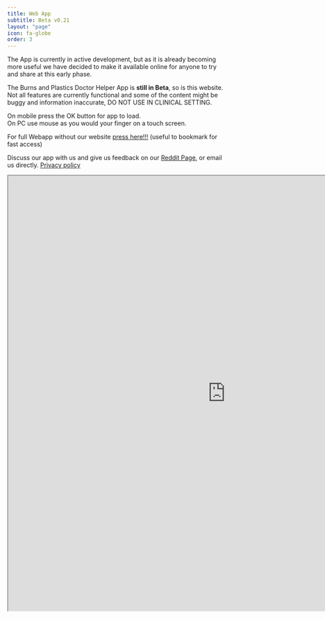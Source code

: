 ```yaml
---
title: Web App
subtitle: Beta v0.21
layout: "page"
icon: fa-globe
order: 3
---
```

The App is currently in active development, but as it is already becoming more useful we have decided to make it available online for anyone to try and share at this early phase.  

The Burns and Plastics Doctor Helper App is **still in Beta**, so is this website. Not all features are currently functional and some of the content might be buggy and information inaccurate, DO NOT USE IN CLINICAL SETTING.


On mobile press the OK button for app to load.  
On PC use mouse as you would your finger on a touch screen.  

For full Webapp without our website [press here!!!](https://burnsplastics.com/TempWebappV036/) (useful to bookmark for fast access)  

Discuss our app with us and give us feedback on our [Reddit Page](https://reddit.com/r/BurnsAndPlasticsApp), or email us directly.
[Privacy policy](http://burnsplastics.com/privacy)


<iframe src="https://burnsplastics.com/TempWebappV036/" style="width:1000px; height:1000px">  
